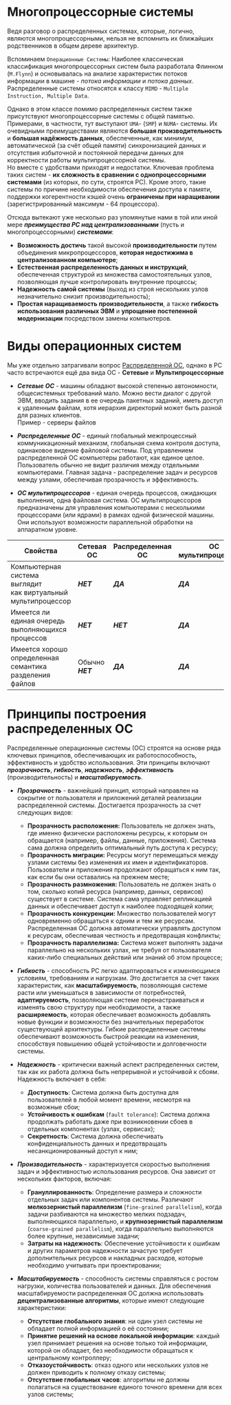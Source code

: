 
# Многопроцессорные системы

Ведя разговор о распределенных системах, которые, логично, являются многопроцессорными, нельзя не вспомнить их ближайших родственников в общем дереве архитектур.

Вспоминаем `Операционные Системы`: Наиболее классическая классификация многопроцессорных систем была разработала Флинном (`M.Flynn`) и основывалась на анализе характеристик потоков информации в машине - _потока информации_ и _потока данных_. Распределенные системы относятся к классу `MIMD` - `Multiple Instruction, Multiple Data`. 

Однако в этом классе помимо распределенных систем также присутствуют многопроцессорные системы с общей памятью. Примерами, в частности, тут выступают `UMA`- (`SMP`) и `NUMA`- системы. Их очевидными преимуществами являются **большая производительность** и **большая надёжность данных**, обеспеченные, как минимум, автоматической (за счёт общей памяти) синхронизацией данных и отсутствия избыточной и постоянной передачи данных для корректности работы мультипроцессорной системы. \
Но вместе с удобствами приходят и недостатки.  Ключевая проблема таких систем - **их сложность в сравнении с однопроцессорными системами** (из которых, по сути, строятся РС). Кроме этого, такие системы по причине необходимости обеспечения доступа к памяти, поддержки когерентности кэшей очень **ограничены при наращивании** (зарегистрированный максимум - 64 процессора).

Отсюда вытекают уже несколько раз упомянутые нами в той или иной мере ***преимущества РС над централизованными*** (пусть и многопроцессорными) ***системами***:
 + **Возможность достичь** такой высокой **производительности** путем объединения микропроцессоров, **которая недостижима в централизованном компьютере**;
 + **Естественная распределенность данных и инструкций**, обеспеченная структурой из множества самостоятельных узлов, позволяющая лучше контролировать внутренние процессы; 
 + **Надежность самой системы** (выход из строя нескольких узлов незначительно снизит производительность);
 + **Простая наращиваемость производительности**, а также **гибкость использования различных ЭВМ** и **упрощение постепенной модернизации** посредством замены компьютеров.

# Виды операционных систем

Мы уже отдельно затрагивали вопрос [Распределенной ОС](<01. Введение в предмет.md#Распределенные Операционные Системы>), однако в РС часто встречаются ещё два вида ОС - **Сетевые** и **Мультипроцессорные**

 + ***Сетевые ОС*** -  машины  обладают  высокой  степенью автономности, общесистемных требований мало. Можно вести диалог с другой ЭВМ, вводить задания в ее очередь пакетных заданий, иметь доступ к удаленным файлам, хотя иерархия директорий может быть разной для разных клиентов. \
   Пример - серверы файлов

 + ***Распределенные ОС*** - единый глобальный межпроцессный коммуникационный механизм, глобальная схема контроля доступа, одинаковое видение файловой системы. Под управлением распределенной ОС компьютеры работают, как единое целое. Пользователь обычно не видит различия между отдельными компьютерами. Главная задача - распределение задач и ресурсов между узлами, обеспечивая прозрачность и эффективность.

 + ***ОС мультипроцессоров*** - единая очередь процессов, ожидающих выполнения, одна файловая система. ОС мультипроцессоров предназначены для управления компьютерами с несколькими процессорами (или ядрами) в рамках одной физической машины. Они используют возможности параллельной обработки на аппаратном уровне.


| Свойства                                                                | Сетевая ОС       | Распределенная ОС | ОС мультипроцессоров |
| ----------------------------------------------------------------------- | ---------------- | ----------------- | -------------------- |
| Компьютерная система выглядит<br>как виртуальный<br>мультипроцессор<br> | ***НЕТ***        | ***ДА***          | ***ДА***             |
| Имеется ли единая очередь выполняющихся процессов<br>                   | ***НЕТ***        | ***НЕТ***         | ***ДА***             |
| Имеется хорошо определенная семантика разделения файлов                 | Обычно ***НЕТ*** | ***ДА***          | ***ДА***             |

# Принципы построения распределенных ОС

Распределенные операционные системы (ОС) строятся на основе ряда ключевых принципов, обеспечивающих их работоспособность, эффективность и удобство использования. Эти принципы включают ***прозрачность***, ***гибкость***, ***надежность***, ***эффективность*** (производительность) и ***масштабируемость***.

 + ***Прозрачность*** - важнейший принцип, который направлен на сокрытие от пользователя и приложений деталей реализации распределенной системы. Достигается прозрачность за счет следующих видов:
	 + **Прозрачность расположения:** Пользователь не должен знать, где именно физически расположены ресурсы, к которым он обращается (например, файлы, данные, приложения). Система сама должна определить оптимальный путь доступа к ресурсу;
	+  **Прозрачность миграции:** Ресурсы могут перемещаться между узлами системы без изменения их имен и идентификаторов. Пользователи и приложения продолжают обращаться к ним так, как если бы они оставались на прежнем месте;
	+  **Прозрачность размножения:** Пользователь не должен знать о том, сколько копий ресурса (например, данных, сервисов) существует в системе. Система сама управляет репликацией данных и обеспечивает доступ к наиболее подходящей копии;
	+  **Прозрачность конкуренции:** Множество пользователей могут одновременно обращаться к одним и тем же ресурсам. Распределенная ОС должна автоматически управлять доступом к ресурсам, обеспечивая честность и предотвращая конфликты;
	+  **Прозрачность параллелизма:** Система может выполнять задачи параллельно на нескольких узлах, не требуя от пользователя каких-либо специальных действий или знаний об этом процессе;

 + ***Гибкость*** -  способность РС легко адаптироваться к изменяющимся условиям, требованиям и нагрузкам. Это достигается за счет таких характеристик, как **масштабируемость**, позволяющая системе расти или уменьшаться в зависимости от потребностей, **адаптируемость**, позволяющая системе перенастраиваться и изменять свою структуру при необходимости, а также **расширяемость**, которая обеспечивает возможность добавлять новые функции и возможности без значительных переработок существующей архитектуры. Гибкие распределенные системы обеспечивают возможность быстрой реакции на изменения, способствуя повышению общей устойчивости и долговечности системы.

 + ***Надежность*** - критически важный аспект распределенных систем, так как их работа должна быть непрерывной и устойчивой к сбоям. Надежность включает в себя:
	+ **Доступность**: Система должна быть доступна для пользователей в любой момент времени, несмотря на возможные сбои;
	+ **Устойчивость к ошибкам** (`fault tolerance`): Система должна продолжать работать даже при возникновении сбоев в отдельных компонентах (узлах, сервисах);
	+ **Секретность**: Система должна обеспечивать конфиденциальность данных и предотвращать несанкционированный доступ к ним;

 + ***Производительность*** -  характеризуется скоростью выполнения задач и эффективностью использования ресурсов. Она зависит от нескольких факторов, включая:
	+ **Грануллированность**: Определение размера и сложности отдельных задач или компонентов системы. Различают **мелкозернистый параллелизм** (`fine-grained parallelism`), когда задачи разбиваются на множество мелких подзадач, выполняющихся параллельно, и **крупнозернистый параллелизм** (`coarse-grained parallelism`), когда параллельно выполняются более крупные, независимые задачи;
     + **Затраты на надежность**: Обеспечение устойчивости к ошибкам и других параметров надежности зачастую требует дополнительных ресурсов и накладных расходов, которые необходимо учитывать при проектировании;

 + ***Масштабируемость*** -  способность системы справляться с ростом нагрузки, количества пользователей и данных. Для обеспечения масштабируемости распределенная ОС должна использовать **децентрализованные алгоритмы**, которые имеют следующие характеристики:
	+ **Отсутствие глобального знания**: ни один узел системы не обладает полной информацией о её состоянии;
	+ **Принятие решений на основе локальной информации**: каждый узел принимает решения на основе только той информации, которой он обладает, без необходимости обращаться к центральному контроллеру;
	+ **Отказоустойчивость**: отказ одного или нескольких узлов не должен приводить к полному отказу системы;
	+ **Отсутствие глобальных часов**: алгоритмы не должны полагаться на существование единого точного времени для всех узлов системы;

